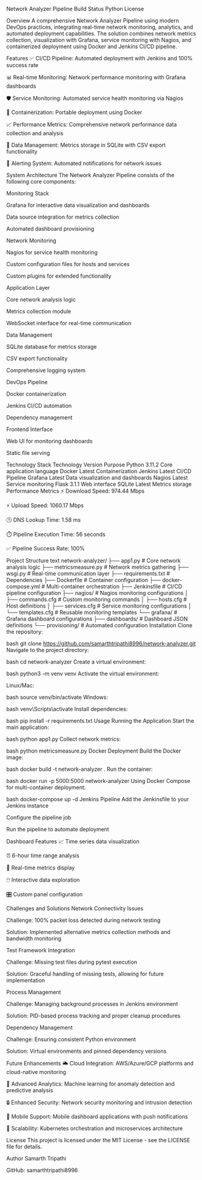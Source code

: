 Network Analyzer Pipeline
Build Status
Python
License

Overview
A comprehensive Network Analyzer Pipeline using modern DevOps practices, integrating real-time network monitoring, analytics, and automated deployment capabilities. The solution combines network metrics collection, visualization with Grafana, service monitoring with Nagios, and containerized deployment using Docker and Jenkins CI/CD pipeline.

Features
✅ CI/CD Pipeline: Automated deployment with Jenkins and 100% success rate

📊 Real-time Monitoring: Network performance monitoring with Grafana dashboards

🛡️ Service Monitoring: Automated service health monitoring via Nagios

🐳 Containerization: Portable deployment using Docker

📈 Performance Metrics: Comprehensive network performance data collection and analysis

💾 Data Management: Metrics storage in SQLite with CSV export functionality

🔔 Alerting System: Automated notifications for network issues

System Architecture
The Network Analyzer Pipeline consists of the following core components:

Monitoring Stack

Grafana for interactive data visualization and dashboards

Data source integration for metrics collection

Automated dashboard provisioning

Network Monitoring

Nagios for service health monitoring

Custom configuration files for hosts and services

Custom plugins for extended functionality

Application Layer

Core network analysis logic

Metrics collection module

WebSocket interface for real-time communication

Data Management

SQLite database for metrics storage

CSV export functionality

Comprehensive logging system

DevOps Pipeline

Docker containerization

Jenkins CI/CD automation

Dependency management

Frontend Interface

Web UI for monitoring dashboards

Static file serving

Technology Stack
Technology	Version	Purpose
Python	3.11.2	Core application language
Docker	Latest	Containerization
Jenkins	Latest	CI/CD Pipeline
Grafana	Latest	Data visualization and dashboards
Nagios	Latest	Service monitoring
Flask	3.1.1	Web interface
SQLite	Latest	Metrics storage
Performance Metrics
⚡ Download Speed: 974.44 Mbps

⚡ Upload Speed: 1060.17 Mbps

🕒 DNS Lookup Time: 1.58 ms

⏱️ Pipeline Execution Time: 56 seconds

✅ Pipeline Success Rate: 100%

Project Structure
text
network-analyzer/
├── app1.py                  # Core network analysis logic
├── metricsmeasure.py        # Network metrics gathering
├── wsgi.py                  # Real-time communication layer
├── requirements.txt         # Dependencies
├── Dockerfile               # Container configuration
├── docker-compose.yml       # Multi-container orchestration
├── Jenkinsfile              # CI/CD pipeline configuration
├── nagios/                  # Nagios monitoring configurations
│   ├── commands.cfg         # Custom monitoring commands
│   ├── hosts.cfg            # Host definitions
│   ├── services.cfg         # Service monitoring configurations
│   └── templates.cfg        # Reusable monitoring templates
└── grafana/                 # Grafana dashboard configurations
    ├── dashboards/          # Dashboard JSON definitions
    └── provisioning/        # Automated configuration
Installation
Clone the repository:

bash
git clone https://github.com/samarthtripathi8996/network-analyzer.git
Navigate to the project directory:

bash
cd network-analyzer
Create a virtual environment:

bash
python3 -m venv venv
Activate the virtual environment:

Linux/Mac:

bash
source venv/bin/activate
Windows:

bash
venv\\Scripts\\activate
Install dependencies:

bash
pip install -r requirements.txt
Usage
Running the Application
Start the main application:

bash
python app1.py
Collect network metrics:

bash
python metricsmeasure.py
Docker Deployment
Build the Docker image:

bash
docker build -t network-analyzer .
Run the container:

bash
docker run -p 5000:5000 network-analyzer
Using Docker Compose for multi-container deployment:

bash
docker-compose up -d
Jenkins Pipeline
Add the Jenkinsfile to your Jenkins instance

Configure the pipeline job

Run the pipeline to automate deployment

Dashboard Features
📈 Time series data visualization

⏰ 6-hour time range analysis

🔄 Real-time metrics display

🖱️ Interactive data exploration

🎛️ Custom panel configuration

Challenges and Solutions
Network Connectivity Issues

Challenge: 100% packet loss detected during network testing

Solution: Implemented alternative metrics collection methods and bandwidth monitoring

Test Framework Integration

Challenge: Missing test files during pytest execution

Solution: Graceful handling of missing tests, allowing for future implementation

Process Management

Challenge: Managing background processes in Jenkins environment

Solution: PID-based process tracking and proper cleanup procedures

Dependency Management

Challenge: Ensuring consistent Python environment

Solution: Virtual environments and pinned dependency versions

Future Enhancements
🌥️ Cloud Integration: AWS/Azure/GCP platforms and cloud-native monitoring

🧠 Advanced Analytics: Machine learning for anomaly detection and predictive analysis

🔒 Enhanced Security: Network security monitoring and intrusion detection

📱 Mobile Support: Mobile dashboard applications with push notifications

🚀 Scalability: Kubernetes orchestration and microservices architecture

License
This project is licensed under the MIT License - see the LICENSE file for details.

Author
Samarth Tripathi

GitHub: samarthtripathi8996
